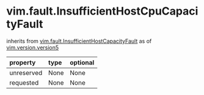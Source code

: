 vim.fault.InsufficientHostCpuCapacityFault
==========================================
inherits from [vim.fault.InsufficientHostCapacityFault](docs/vim.fault.InsufficientHostCapacityFault.md)
as of [vim.version.version5](docs/vim.version.md)

| property | type | optional |
|:---------|:-----|:---------|
| unreserved | None | None |
| requested | None | None |
